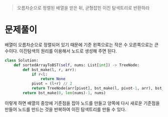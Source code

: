 > 오름차순으로 정렬된 배열을 받은 뒤, 균형잡힌 이진 탐색트리로 반환하라

# 문제풀이

배열이 오름차순으로 정렬되어 있기 때문에 기준 왼쪽으로는 작은 수 오른쪽으로는 큰 수이다. 이진탐색의 원리를 이용해서 노드로 생성해 주면 된다.

```python
class Solution:
    def sortedArrayToBST(self, nums: List[int]) -> TreeNode:
        def bst_make(l, r, arr):
            if r<l:
                return None
            pivot = (l+r) // 2
            return TreeNode(arr[pivot], bst_make(l, pivot-1, arr), bst_make(pivot+1, r, arr))
        return bst_make(0, len(nums)-1, nums)
```

이렇게 하면 배열의 중앙에 기준점을 잡아 노드를 만들고 양쪽에 다시 새로운 기준점을 만들어 노드를 만드는 것을 반복하여 이진 탐색트리를 만들 수 있다.
